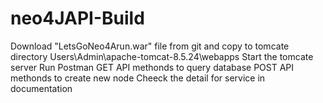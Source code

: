 # neo4JAPI-Build

Download "LetsGoNeo4Arun.war" file from git and copy to tomcate directory Users\Admin\apache-tomcat-8.5.24\webapps
Start the tomcate server
Run Postman
GET API methonds to query database
POST API methonds to create new node
Cheeck the detail for service in documentation

